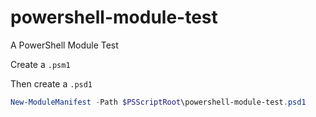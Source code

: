 # powershell-module-test

A PowerShell Module Test

Create a `.psm1`

Then create a `.psd1`

```powershell
New-ModuleManifest -Path $PSScriptRoot\powershell-module-test.psd1
```